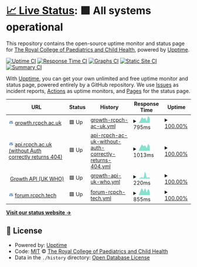 # [📈 Live Status](https://rcpch.github.io/digital-growth-charts-upptime): <!--live status--> **🟩 All systems operational**

This repository contains the open-source uptime monitor and status page for [The Royal College of Paediatrics and Child Health](https://rcpch.ac.uk), powered by [Upptime](https://github.com/upptime/upptime).

[![Uptime CI](https://github.com/rcpch/digital-growth-charts-upptime/workflows/Uptime%20CI/badge.svg)](https://github.com/rcpch/digital-growth-charts-upptime/actions?query=workflow%3A%22Uptime+CI%22)
[![Response Time CI](https://github.com/rcpch/digital-growth-charts-upptime/workflows/Response%20Time%20CI/badge.svg)](https://github.com/rcpch/digital-growth-charts-upptime/actions?query=workflow%3A%22Response+Time+CI%22)
[![Graphs CI](https://github.com/rcpch/digital-growth-charts-upptime/workflows/Graphs%20CI/badge.svg)](https://github.com/rcpch/digital-growth-charts-upptime/actions?query=workflow%3A%22Graphs+CI%22)
[![Static Site CI](https://github.com/rcpch/digital-growth-charts-upptime/workflows/Static%20Site%20CI/badge.svg)](https://github.com/rcpch/digital-growth-charts-upptime/actions?query=workflow%3A%22Static+Site+CI%22)
[![Summary CI](https://github.com/rcpch/digital-growth-charts-upptime/workflows/Summary%20CI/badge.svg)](https://github.com/rcpch/digital-growth-charts-upptime/actions?query=workflow%3A%22Summary+CI%22)

With [Upptime](https://upptime.js.org), you can get your own unlimited and free uptime monitor and status page, powered entirely by a GitHub repository. We use [Issues](https://github.com/rcpch/digital-growth-charts-upptime/issues) as incident reports, [Actions](https://github.com/rcpch/digital-growth-charts-upptime/actions) as uptime monitors, and [Pages](https://rcpch.github.io/digital-growth-charts-upptime) for the status page.

<!--start: status pages-->
<!-- This summary is generated by Upptime (https://github.com/upptime/upptime) -->
<!-- Do not edit this manually, your changes will be overwritten -->
<!-- prettier-ignore -->
| URL | Status | History | Response Time | Uptime |
| --- | ------ | ------- | ------------- | ------ |
| <img alt="" src="https://raw.githubusercontent.com/rcpch/digital-growth-charts-upptime/master/assets/rcpch192.png" height="13"> [growth.rcpch.ac.uk](https://growth.rcpch.ac.uk) | 🟩 Up | [growth-rcpch-ac-uk.yml](https://github.com/rcpch/digital-growth-charts-upptime/commits/HEAD/history/growth-rcpch-ac-uk.yml) | <details><summary><img alt="Response time graph" src="./graphs/growth-rcpch-ac-uk/response-time-week.png" height="20"> 795ms</summary><br><a href="https://rcpch.github.io/digital-growth-charts-upptime/history/growth-rcpch-ac-uk"><img alt="Response time 657" src="https://img.shields.io/endpoint?url=https%3A%2F%2Fraw.githubusercontent.com%2Frcpch%2Fdigital-growth-charts-upptime%2FHEAD%2Fapi%2Fgrowth-rcpch-ac-uk%2Fresponse-time.json"></a><br><a href="https://rcpch.github.io/digital-growth-charts-upptime/history/growth-rcpch-ac-uk"><img alt="24-hour response time 769" src="https://img.shields.io/endpoint?url=https%3A%2F%2Fraw.githubusercontent.com%2Frcpch%2Fdigital-growth-charts-upptime%2FHEAD%2Fapi%2Fgrowth-rcpch-ac-uk%2Fresponse-time-day.json"></a><br><a href="https://rcpch.github.io/digital-growth-charts-upptime/history/growth-rcpch-ac-uk"><img alt="7-day response time 795" src="https://img.shields.io/endpoint?url=https%3A%2F%2Fraw.githubusercontent.com%2Frcpch%2Fdigital-growth-charts-upptime%2FHEAD%2Fapi%2Fgrowth-rcpch-ac-uk%2Fresponse-time-week.json"></a><br><a href="https://rcpch.github.io/digital-growth-charts-upptime/history/growth-rcpch-ac-uk"><img alt="30-day response time 691" src="https://img.shields.io/endpoint?url=https%3A%2F%2Fraw.githubusercontent.com%2Frcpch%2Fdigital-growth-charts-upptime%2FHEAD%2Fapi%2Fgrowth-rcpch-ac-uk%2Fresponse-time-month.json"></a><br><a href="https://rcpch.github.io/digital-growth-charts-upptime/history/growth-rcpch-ac-uk"><img alt="1-year response time 669" src="https://img.shields.io/endpoint?url=https%3A%2F%2Fraw.githubusercontent.com%2Frcpch%2Fdigital-growth-charts-upptime%2FHEAD%2Fapi%2Fgrowth-rcpch-ac-uk%2Fresponse-time-year.json"></a></details> | <details><summary><a href="https://rcpch.github.io/digital-growth-charts-upptime/history/growth-rcpch-ac-uk">100.00%</a></summary><a href="https://rcpch.github.io/digital-growth-charts-upptime/history/growth-rcpch-ac-uk"><img alt="All-time uptime 99.90%" src="https://img.shields.io/endpoint?url=https%3A%2F%2Fraw.githubusercontent.com%2Frcpch%2Fdigital-growth-charts-upptime%2FHEAD%2Fapi%2Fgrowth-rcpch-ac-uk%2Fuptime.json"></a><br><a href="https://rcpch.github.io/digital-growth-charts-upptime/history/growth-rcpch-ac-uk"><img alt="24-hour uptime 100.00%" src="https://img.shields.io/endpoint?url=https%3A%2F%2Fraw.githubusercontent.com%2Frcpch%2Fdigital-growth-charts-upptime%2FHEAD%2Fapi%2Fgrowth-rcpch-ac-uk%2Fuptime-day.json"></a><br><a href="https://rcpch.github.io/digital-growth-charts-upptime/history/growth-rcpch-ac-uk"><img alt="7-day uptime 100.00%" src="https://img.shields.io/endpoint?url=https%3A%2F%2Fraw.githubusercontent.com%2Frcpch%2Fdigital-growth-charts-upptime%2FHEAD%2Fapi%2Fgrowth-rcpch-ac-uk%2Fuptime-week.json"></a><br><a href="https://rcpch.github.io/digital-growth-charts-upptime/history/growth-rcpch-ac-uk"><img alt="30-day uptime 100.00%" src="https://img.shields.io/endpoint?url=https%3A%2F%2Fraw.githubusercontent.com%2Frcpch%2Fdigital-growth-charts-upptime%2FHEAD%2Fapi%2Fgrowth-rcpch-ac-uk%2Fuptime-month.json"></a><br><a href="https://rcpch.github.io/digital-growth-charts-upptime/history/growth-rcpch-ac-uk"><img alt="1-year uptime 100.00%" src="https://img.shields.io/endpoint?url=https%3A%2F%2Fraw.githubusercontent.com%2Frcpch%2Fdigital-growth-charts-upptime%2FHEAD%2Fapi%2Fgrowth-rcpch-ac-uk%2Fuptime-year.json"></a></details>
| <img alt="" src="https://raw.githubusercontent.com/rcpch/digital-growth-charts-upptime/master/assets/rcpch192.png" height="13"> [api.rcpch.ac.uk (without Auth correctly returns 404)](https://api.rcpch.ac.uk/v1/growth) | 🟩 Up | [api-rcpch-ac-uk-without-auth-correctly-returns-404.yml](https://github.com/rcpch/digital-growth-charts-upptime/commits/HEAD/history/api-rcpch-ac-uk-without-auth-correctly-returns-404.yml) | <details><summary><img alt="Response time graph" src="./graphs/api-rcpch-ac-uk-without-auth-correctly-returns-404/response-time-week.png" height="20"> 1013ms</summary><br><a href="https://rcpch.github.io/digital-growth-charts-upptime/history/api-rcpch-ac-uk-without-auth-correctly-returns-404"><img alt="Response time 851" src="https://img.shields.io/endpoint?url=https%3A%2F%2Fraw.githubusercontent.com%2Frcpch%2Fdigital-growth-charts-upptime%2FHEAD%2Fapi%2Fapi-rcpch-ac-uk-without-auth-correctly-returns-404%2Fresponse-time.json"></a><br><a href="https://rcpch.github.io/digital-growth-charts-upptime/history/api-rcpch-ac-uk-without-auth-correctly-returns-404"><img alt="24-hour response time 926" src="https://img.shields.io/endpoint?url=https%3A%2F%2Fraw.githubusercontent.com%2Frcpch%2Fdigital-growth-charts-upptime%2FHEAD%2Fapi%2Fapi-rcpch-ac-uk-without-auth-correctly-returns-404%2Fresponse-time-day.json"></a><br><a href="https://rcpch.github.io/digital-growth-charts-upptime/history/api-rcpch-ac-uk-without-auth-correctly-returns-404"><img alt="7-day response time 1013" src="https://img.shields.io/endpoint?url=https%3A%2F%2Fraw.githubusercontent.com%2Frcpch%2Fdigital-growth-charts-upptime%2FHEAD%2Fapi%2Fapi-rcpch-ac-uk-without-auth-correctly-returns-404%2Fresponse-time-week.json"></a><br><a href="https://rcpch.github.io/digital-growth-charts-upptime/history/api-rcpch-ac-uk-without-auth-correctly-returns-404"><img alt="30-day response time 995" src="https://img.shields.io/endpoint?url=https%3A%2F%2Fraw.githubusercontent.com%2Frcpch%2Fdigital-growth-charts-upptime%2FHEAD%2Fapi%2Fapi-rcpch-ac-uk-without-auth-correctly-returns-404%2Fresponse-time-month.json"></a><br><a href="https://rcpch.github.io/digital-growth-charts-upptime/history/api-rcpch-ac-uk-without-auth-correctly-returns-404"><img alt="1-year response time 867" src="https://img.shields.io/endpoint?url=https%3A%2F%2Fraw.githubusercontent.com%2Frcpch%2Fdigital-growth-charts-upptime%2FHEAD%2Fapi%2Fapi-rcpch-ac-uk-without-auth-correctly-returns-404%2Fresponse-time-year.json"></a></details> | <details><summary><a href="https://rcpch.github.io/digital-growth-charts-upptime/history/api-rcpch-ac-uk-without-auth-correctly-returns-404">100.00%</a></summary><a href="https://rcpch.github.io/digital-growth-charts-upptime/history/api-rcpch-ac-uk-without-auth-correctly-returns-404"><img alt="All-time uptime 97.16%" src="https://img.shields.io/endpoint?url=https%3A%2F%2Fraw.githubusercontent.com%2Frcpch%2Fdigital-growth-charts-upptime%2FHEAD%2Fapi%2Fapi-rcpch-ac-uk-without-auth-correctly-returns-404%2Fuptime.json"></a><br><a href="https://rcpch.github.io/digital-growth-charts-upptime/history/api-rcpch-ac-uk-without-auth-correctly-returns-404"><img alt="24-hour uptime 100.00%" src="https://img.shields.io/endpoint?url=https%3A%2F%2Fraw.githubusercontent.com%2Frcpch%2Fdigital-growth-charts-upptime%2FHEAD%2Fapi%2Fapi-rcpch-ac-uk-without-auth-correctly-returns-404%2Fuptime-day.json"></a><br><a href="https://rcpch.github.io/digital-growth-charts-upptime/history/api-rcpch-ac-uk-without-auth-correctly-returns-404"><img alt="7-day uptime 100.00%" src="https://img.shields.io/endpoint?url=https%3A%2F%2Fraw.githubusercontent.com%2Frcpch%2Fdigital-growth-charts-upptime%2FHEAD%2Fapi%2Fapi-rcpch-ac-uk-without-auth-correctly-returns-404%2Fuptime-week.json"></a><br><a href="https://rcpch.github.io/digital-growth-charts-upptime/history/api-rcpch-ac-uk-without-auth-correctly-returns-404"><img alt="30-day uptime 100.00%" src="https://img.shields.io/endpoint?url=https%3A%2F%2Fraw.githubusercontent.com%2Frcpch%2Fdigital-growth-charts-upptime%2FHEAD%2Fapi%2Fapi-rcpch-ac-uk-without-auth-correctly-returns-404%2Fuptime-month.json"></a><br><a href="https://rcpch.github.io/digital-growth-charts-upptime/history/api-rcpch-ac-uk-without-auth-correctly-returns-404"><img alt="1-year uptime 100.00%" src="https://img.shields.io/endpoint?url=https%3A%2F%2Fraw.githubusercontent.com%2Frcpch%2Fdigital-growth-charts-upptime%2FHEAD%2Fapi%2Fapi-rcpch-ac-uk-without-auth-correctly-returns-404%2Fuptime-year.json"></a></details>
| <img alt="" src="https://icons.duckduckgo.com/ip3/api.rcpch.ac.uk.ico" height="13"> [Growth API (UK WHO)](https://api.rcpch.ac.uk/growth/v1/uk-who/calculation) | 🟩 Up | [growth-api-uk-who.yml](https://github.com/rcpch/digital-growth-charts-upptime/commits/HEAD/history/growth-api-uk-who.yml) | <details><summary><img alt="Response time graph" src="./graphs/growth-api-uk-who/response-time-week.png" height="20"> 220ms</summary><br><a href="https://rcpch.github.io/digital-growth-charts-upptime/history/growth-api-uk-who"><img alt="Response time 215" src="https://img.shields.io/endpoint?url=https%3A%2F%2Fraw.githubusercontent.com%2Frcpch%2Fdigital-growth-charts-upptime%2FHEAD%2Fapi%2Fgrowth-api-uk-who%2Fresponse-time.json"></a><br><a href="https://rcpch.github.io/digital-growth-charts-upptime/history/growth-api-uk-who"><img alt="24-hour response time 117" src="https://img.shields.io/endpoint?url=https%3A%2F%2Fraw.githubusercontent.com%2Frcpch%2Fdigital-growth-charts-upptime%2FHEAD%2Fapi%2Fgrowth-api-uk-who%2Fresponse-time-day.json"></a><br><a href="https://rcpch.github.io/digital-growth-charts-upptime/history/growth-api-uk-who"><img alt="7-day response time 220" src="https://img.shields.io/endpoint?url=https%3A%2F%2Fraw.githubusercontent.com%2Frcpch%2Fdigital-growth-charts-upptime%2FHEAD%2Fapi%2Fgrowth-api-uk-who%2Fresponse-time-week.json"></a><br><a href="https://rcpch.github.io/digital-growth-charts-upptime/history/growth-api-uk-who"><img alt="30-day response time 206" src="https://img.shields.io/endpoint?url=https%3A%2F%2Fraw.githubusercontent.com%2Frcpch%2Fdigital-growth-charts-upptime%2FHEAD%2Fapi%2Fgrowth-api-uk-who%2Fresponse-time-month.json"></a><br><a href="https://rcpch.github.io/digital-growth-charts-upptime/history/growth-api-uk-who"><img alt="1-year response time 215" src="https://img.shields.io/endpoint?url=https%3A%2F%2Fraw.githubusercontent.com%2Frcpch%2Fdigital-growth-charts-upptime%2FHEAD%2Fapi%2Fgrowth-api-uk-who%2Fresponse-time-year.json"></a></details> | <details><summary><a href="https://rcpch.github.io/digital-growth-charts-upptime/history/growth-api-uk-who">100.00%</a></summary><a href="https://rcpch.github.io/digital-growth-charts-upptime/history/growth-api-uk-who"><img alt="All-time uptime 100.00%" src="https://img.shields.io/endpoint?url=https%3A%2F%2Fraw.githubusercontent.com%2Frcpch%2Fdigital-growth-charts-upptime%2FHEAD%2Fapi%2Fgrowth-api-uk-who%2Fuptime.json"></a><br><a href="https://rcpch.github.io/digital-growth-charts-upptime/history/growth-api-uk-who"><img alt="24-hour uptime 100.00%" src="https://img.shields.io/endpoint?url=https%3A%2F%2Fraw.githubusercontent.com%2Frcpch%2Fdigital-growth-charts-upptime%2FHEAD%2Fapi%2Fgrowth-api-uk-who%2Fuptime-day.json"></a><br><a href="https://rcpch.github.io/digital-growth-charts-upptime/history/growth-api-uk-who"><img alt="7-day uptime 100.00%" src="https://img.shields.io/endpoint?url=https%3A%2F%2Fraw.githubusercontent.com%2Frcpch%2Fdigital-growth-charts-upptime%2FHEAD%2Fapi%2Fgrowth-api-uk-who%2Fuptime-week.json"></a><br><a href="https://rcpch.github.io/digital-growth-charts-upptime/history/growth-api-uk-who"><img alt="30-day uptime 100.00%" src="https://img.shields.io/endpoint?url=https%3A%2F%2Fraw.githubusercontent.com%2Frcpch%2Fdigital-growth-charts-upptime%2FHEAD%2Fapi%2Fgrowth-api-uk-who%2Fuptime-month.json"></a><br><a href="https://rcpch.github.io/digital-growth-charts-upptime/history/growth-api-uk-who"><img alt="1-year uptime 100.00%" src="https://img.shields.io/endpoint?url=https%3A%2F%2Fraw.githubusercontent.com%2Frcpch%2Fdigital-growth-charts-upptime%2FHEAD%2Fapi%2Fgrowth-api-uk-who%2Fuptime-year.json"></a></details>
| <img alt="" src="https://raw.githubusercontent.com/rcpch/digital-growth-charts-upptime/master/assets/rcpch192.png" height="13"> [forum.rcpch.tech](https://forum.rcpch.tech/) | 🟩 Up | [forum-rcpch-tech.yml](https://github.com/rcpch/digital-growth-charts-upptime/commits/HEAD/history/forum-rcpch-tech.yml) | <details><summary><img alt="Response time graph" src="./graphs/forum-rcpch-tech/response-time-week.png" height="20"> 855ms</summary><br><a href="https://rcpch.github.io/digital-growth-charts-upptime/history/forum-rcpch-tech"><img alt="Response time 813" src="https://img.shields.io/endpoint?url=https%3A%2F%2Fraw.githubusercontent.com%2Frcpch%2Fdigital-growth-charts-upptime%2FHEAD%2Fapi%2Fforum-rcpch-tech%2Fresponse-time.json"></a><br><a href="https://rcpch.github.io/digital-growth-charts-upptime/history/forum-rcpch-tech"><img alt="24-hour response time 508" src="https://img.shields.io/endpoint?url=https%3A%2F%2Fraw.githubusercontent.com%2Frcpch%2Fdigital-growth-charts-upptime%2FHEAD%2Fapi%2Fforum-rcpch-tech%2Fresponse-time-day.json"></a><br><a href="https://rcpch.github.io/digital-growth-charts-upptime/history/forum-rcpch-tech"><img alt="7-day response time 855" src="https://img.shields.io/endpoint?url=https%3A%2F%2Fraw.githubusercontent.com%2Frcpch%2Fdigital-growth-charts-upptime%2FHEAD%2Fapi%2Fforum-rcpch-tech%2Fresponse-time-week.json"></a><br><a href="https://rcpch.github.io/digital-growth-charts-upptime/history/forum-rcpch-tech"><img alt="30-day response time 768" src="https://img.shields.io/endpoint?url=https%3A%2F%2Fraw.githubusercontent.com%2Frcpch%2Fdigital-growth-charts-upptime%2FHEAD%2Fapi%2Fforum-rcpch-tech%2Fresponse-time-month.json"></a><br><a href="https://rcpch.github.io/digital-growth-charts-upptime/history/forum-rcpch-tech"><img alt="1-year response time 804" src="https://img.shields.io/endpoint?url=https%3A%2F%2Fraw.githubusercontent.com%2Frcpch%2Fdigital-growth-charts-upptime%2FHEAD%2Fapi%2Fforum-rcpch-tech%2Fresponse-time-year.json"></a></details> | <details><summary><a href="https://rcpch.github.io/digital-growth-charts-upptime/history/forum-rcpch-tech">100.00%</a></summary><a href="https://rcpch.github.io/digital-growth-charts-upptime/history/forum-rcpch-tech"><img alt="All-time uptime 99.97%" src="https://img.shields.io/endpoint?url=https%3A%2F%2Fraw.githubusercontent.com%2Frcpch%2Fdigital-growth-charts-upptime%2FHEAD%2Fapi%2Fforum-rcpch-tech%2Fuptime.json"></a><br><a href="https://rcpch.github.io/digital-growth-charts-upptime/history/forum-rcpch-tech"><img alt="24-hour uptime 100.00%" src="https://img.shields.io/endpoint?url=https%3A%2F%2Fraw.githubusercontent.com%2Frcpch%2Fdigital-growth-charts-upptime%2FHEAD%2Fapi%2Fforum-rcpch-tech%2Fuptime-day.json"></a><br><a href="https://rcpch.github.io/digital-growth-charts-upptime/history/forum-rcpch-tech"><img alt="7-day uptime 100.00%" src="https://img.shields.io/endpoint?url=https%3A%2F%2Fraw.githubusercontent.com%2Frcpch%2Fdigital-growth-charts-upptime%2FHEAD%2Fapi%2Fforum-rcpch-tech%2Fuptime-week.json"></a><br><a href="https://rcpch.github.io/digital-growth-charts-upptime/history/forum-rcpch-tech"><img alt="30-day uptime 99.96%" src="https://img.shields.io/endpoint?url=https%3A%2F%2Fraw.githubusercontent.com%2Frcpch%2Fdigital-growth-charts-upptime%2FHEAD%2Fapi%2Fforum-rcpch-tech%2Fuptime-month.json"></a><br><a href="https://rcpch.github.io/digital-growth-charts-upptime/history/forum-rcpch-tech"><img alt="1-year uptime 99.97%" src="https://img.shields.io/endpoint?url=https%3A%2F%2Fraw.githubusercontent.com%2Frcpch%2Fdigital-growth-charts-upptime%2FHEAD%2Fapi%2Fforum-rcpch-tech%2Fuptime-year.json"></a></details>

<!--end: status pages-->

[**Visit our status website →**](https://rcpch.github.io/digital-growth-charts-upptime)

## 📄 License

- Powered by: [Upptime](https://github.com/upptime/upptime)
- Code: [MIT](./LICENSE) © [The Royal College of Paediatrics and Child Health](https://rcpch.ac.uk)
- Data in the `./history` directory: [Open Database License](https://opendatacommons.org/licenses/odbl/1-0/)
